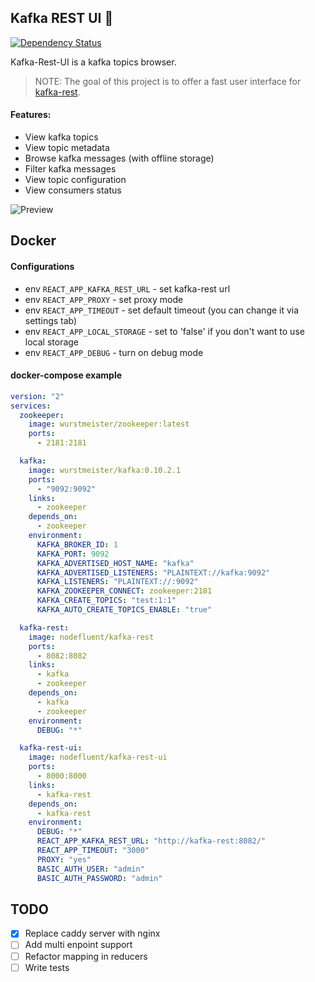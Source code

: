 ## Kafka REST UI :mushroom:
[![Dependency Status](https://david-dm.org/nodefluent/kafka-rest-ui.svg)](https://david-dm.org/nodefluent/kafka-rest-ui)

Kafka-Rest-UI is a kafka topics browser.

> NOTE: The goal of this project is to offer a fast user interface for [kafka-rest](https://github.com/nodefluent/kafka-rest).

#### Features:

- View kafka topics
- View topic metadata
- Browse kafka messages (with offline storage)
- Filter kafka messages
- View topic configuration
- View consumers status

![Preview](https://raw.githubusercontent.com/nodefluent/kafka-rest-ui/master/preview.png)

## Docker

#### Configurations

- env `REACT_APP_KAFKA_REST_URL` - set kafka-rest url
- env `REACT_APP_PROXY` - set proxy mode
- env `REACT_APP_TIMEOUT` - set default timeout (you can change it via settings tab)
- env `REACT_APP_LOCAL_STORAGE` - set to 'false' if you don't want to use local storage
- env `REACT_APP_DEBUG` - turn on debug mode

#### docker-compose example

```yaml
version: "2"
services:
  zookeeper:
    image: wurstmeister/zookeeper:latest
    ports:
      - 2181:2181

  kafka:
    image: wurstmeister/kafka:0.10.2.1
    ports:
      - "9092:9092"
    links:
      - zookeeper
    depends_on:
      - zookeeper
    environment:
      KAFKA_BROKER_ID: 1
      KAFKA_PORT: 9092
      KAFKA_ADVERTISED_HOST_NAME: "kafka"
      KAFKA_ADVERTISED_LISTENERS: "PLAINTEXT://kafka:9092"
      KAFKA_LISTENERS: "PLAINTEXT://:9092"
      KAFKA_ZOOKEEPER_CONNECT: zookeeper:2181
      KAFKA_CREATE_TOPICS: "test:1:1"
      KAFKA_AUTO_CREATE_TOPICS_ENABLE: "true"

  kafka-rest:
    image: nodefluent/kafka-rest
    ports:
      - 8082:8082
    links:
      - kafka
      - zookeeper
    depends_on:
      - kafka
      - zookeeper
    environment:
      DEBUG: "*"

  kafka-rest-ui:
    image: nodefluent/kafka-rest-ui
    ports:
      - 8000:8000
    links:
      - kafka-rest
    depends_on:
      - kafka-rest
    environment:
      DEBUG: "*"
      REACT_APP_KAFKA_REST_URL: "http://kafka-rest:8082/"
      REACT_APP_TIMEOUT: "3000"
      PROXY: "yes"
      BASIC_AUTH_USER: "admin"
      BASIC_AUTH_PASSWORD: "admin"
```

## TODO

- [x] Replace caddy server with nginx
- [ ] Add multi enpoint support
- [ ] Refactor mapping in reducers
- [ ] Write tests
